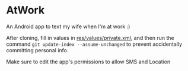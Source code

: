 # AtWork
An Android app to text my wife when I'm at work :)

After cloning, fill in values in [res/values/private.xml](https://github.com/zachwhaley/AtWork/blob/master/app/src/main/res/values/private.xml), and then run the command `git update-index --assume-unchanged` to prevent accidentally committing personal info.

Make sure to edit the app's permissions to allow SMS and Location
